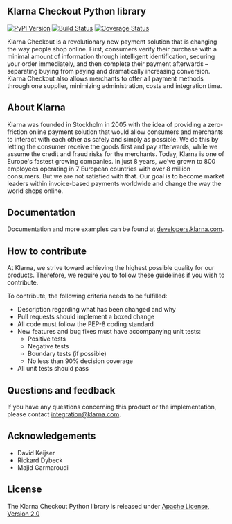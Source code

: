 ## Klarna Checkout Python library

[![PyPI Version][pypi-image]](https://pypi.python.org/pypi?name=klarnacheckout&:action=display)
[![Build Status][travis-image]](https://travis-ci.org/klarna/kco_python)
[![Coverage Status][coveralls-image]](https://coveralls.io/r/klarna/kco_python)

Klarna Checkout is a revolutionary new payment solution that is changing the way
people shop online. First, consumers verify their purchase with a minimal
amount of information through intelligent identification, securing your order
immediately, and then complete their payment afterwards – separating buying
from paying and dramatically increasing conversion. Klarna Checkout also allows
merchants to offer all payment methods through one supplier, minimizing
administration, costs and integration time.

## About Klarna
Klarna was founded in Stockholm in 2005 with the idea of providing a
zero-friction online payment solution that would allow consumers and merchants
to interact with each other as safely and simply as possible. We do this by
letting the consumer receive the goods first and pay afterwards, while we assume
the credit and fraud risks for the merchants. Today, Klarna is one of Europe's
fastest growing companies. In just 8 years, we've grown to 800 employees
operating in 7 European countries with over 8 million consumers. But we are not
satisfied with that. Our goal is to become market leaders within invoice-based
payments worldwide and change the way the world shops online.

## Documentation
Documentation and more examples can be found at
[developers.klarna.com](https://developers.klarna.com).

## How to contribute
At Klarna, we strive toward achieving the highest possible quality for our
products. Therefore, we require you to follow these guidelines if you wish
to contribute.

To contribute, the following criteria needs to be fulfilled:
* Description regarding what has been changed and why
* Pull requests should implement a boxed change
* All code must follow the PEP-8 coding standard
* New features and bug fixes must have accompanying unit tests:
    * Positive tests
    * Negative tests
    * Boundary tests (if possible)
    * No less than 90% decision coverage
* All unit tests should pass

## Questions and feedback
If you have any questions concerning this product or the implementation,
please contact [integration@klarna.com](mailto:integration@klarna.com).

## Acknowledgements
* David Keijser
* Rickard Dybeck
* Majid Garmaroudi

## License
The Klarna Checkout Python library is released under
[Apache License, Version 2.0](http://www.apache.org/LICENSE-2.0)


[pypi-image]: https://img.shields.io/pypi/v/klarnacheckout.svg?style=flat
[travis-image]: https://img.shields.io/travis/klarna/kco_python/v3.0.svg?style=flat
[coveralls-image]: https://img.shields.io/coveralls/klarna/kco_python/v3.0.svg?style=flat
